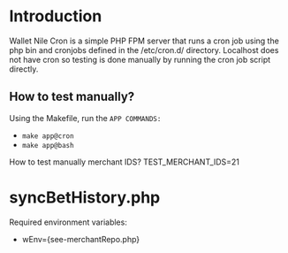 # Introduction
Wallet Nile Cron is a simple PHP FPM server that runs a cron job using the php bin and cronjobs defined in the /etc/cron.d/ directory. Localhost does not have cron so testing is done manually by running the cron job script directly.

## How to test manually?
Using the Makefile, run the `APP COMMANDS:`
- `make app@cron`
- `make app@bash`

How to test manually merchant IDS?
TEST_MERCHANT_IDS=21

# syncBetHistory.php
Required environment variables:
- wEnv={see-merchantRepo.php}
